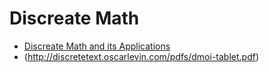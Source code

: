 # Discreate Math 

- [Discreate Math and its Applications](http://www2.fiit.stuba.sk/~kvasnicka/Mathematics%20for%20Informatics/Rosen_Discrete_Mathematics_and_Its_Applications_7th_Edition.pdf)
- (http://discretetext.oscarlevin.com/pdfs/dmoi-tablet.pdf)
